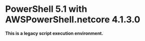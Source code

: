 # PowerShell 5.1 with AWSPowerShell.netcore 4.1.3.0

**This is a legacy script execution environment.**      
